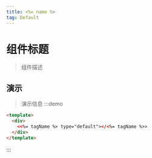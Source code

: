 ```yaml
---
title: <%= name %>
tag: Default
---
```


# 组件标题
> 组件描述

## 演示

> 演示信息
:::demo

```html
<template>
  <div>
    <<%= tagName %> type="default"></<%= tagName %>>
  </div>
</template>
```

:::
